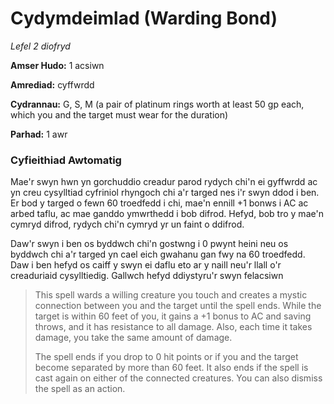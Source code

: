 # Cydymdeimlad (Warding Bond)

*Lefel 2 diofryd*

**Amser Hudo:** 1 acsiwn

**Amrediad:** cyffwrdd

**Cydrannau:** G, S, M (a pair of platinum rings worth at least 50 gp each, which you and the target must wear for the duration)

**Parhad:** 1 awr

### Cyfieithiad Awtomatig

Mae'r swyn hwn yn gorchuddio creadur parod rydych chi'n ei gyffwrdd ac yn creu cysylltiad cyfriniol rhyngoch chi a'r targed nes i'r swyn ddod i ben. Er bod y targed o fewn 60 troedfedd i chi, mae'n ennill +1 bonws i AC ac arbed taflu, ac mae ganddo ymwrthedd i bob difrod. Hefyd, bob tro y mae'n cymryd difrod, rydych chi'n cymryd yr un faint o ddifrod.

Daw'r swyn i ben os byddwch chi'n gostwng i 0 pwynt heini neu os byddwch chi a'r targed yn cael eich gwahanu gan fwy na 60 troedfedd. Daw i ben hefyd os caiff y swyn ei daflu eto ar y naill neu'r llall o'r creaduriaid cysylltiedig. Gallwch hefyd ddiystyru'r swyn felacsiwn

>  This spell wards a willing creature you touch and creates a mystic connection between you and the target until the spell ends. While the target is within 60 feet of you, it gains a +1 bonus to AC and saving throws, and it has resistance to all damage. Also, each time it takes damage, you take the same amount of damage.
>  
>  The spell ends if you drop to 0 hit points or if you and the target become separated by more than 60 feet. It also ends if the spell is cast again on either of the connected creatures. You can also dismiss the spell as an action.